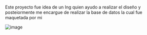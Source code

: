 Este proyecto fue idea de un Ing quien ayudo a realizar el diseño y posteiormente me encargue de realizar la base de datos la cual fue maquetada por mi 

![image](https://github.com/user-attachments/assets/cb9699bb-f7bc-4bd0-b5c7-19a7e708933a)
